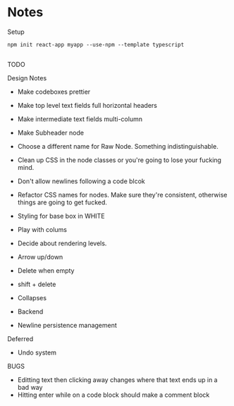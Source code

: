 # Notes

Setup

```
npm init react-app myapp --use-npm --template typescript
```

##

TODO

Design Notes

- Make codeboxes prettier
- Make top level text fields full horizontal headers
- Make intermediate text fields multi-column
- Make Subheader node

- Choose a different name for Raw Node. Something indistinguishable.
- Clean up CSS in the node classes or you're going to lose your fucking mind.

- Don't allow newlines following a code blcok
- Refactor CSS names for nodes. Make sure they're consistent, otherwise things are going to get fucked.
- Styling for base box in WHITE
- Play with colums
- Decide about rendering levels.
- Arrow up/down
- Delete when empty
- shift + delete
- Collapses

- Backend
- Newline persistence management

Deferred

- Undo system

BUGS

- Editting text then clicking away changes where that text ends up in a bad way
- Hitting enter while on a code block should make a comment block
